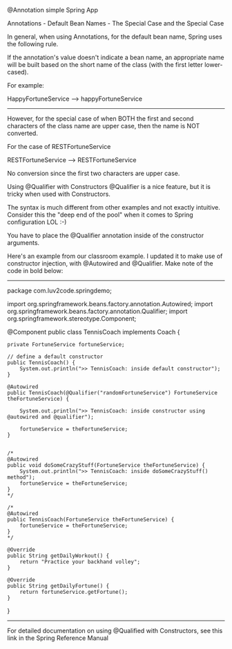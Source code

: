 @Annotation simple Spring App

Annotations - Default Bean Names - The Special Case and the Special Case

In general, when using Annotations, for the default bean name, Spring uses the following rule.

If the annotation's value doesn't indicate a bean name, an appropriate name will be built based on the short name of the class (with the first letter lower-cased).

For example:

HappyFortuneService --> happyFortuneService

---

However, for the special case of when BOTH the first and second characters of the class name are upper case, then the name is NOT converted.

For the case of RESTFortuneService

RESTFortuneService --> RESTFortuneService

No conversion since the first two characters are upper case.

Using @Qualifier with Constructors
@Qualifier is a nice feature, but it is tricky when used with Constructors.

The syntax is much different from other examples and not exactly intuitive.  Consider this the "deep end of the pool" when it comes to Spring configuration LOL :-)

 You have to place the @Qualifier annotation inside of the constructor arguments. 

Here's an example from our classroom example. I updated it to make use of constructor injection, with @Autowired and @Qualifier. Make note of the code in bold below:

---
package com.luv2code.springdemo;

import org.springframework.beans.factory.annotation.Autowired;
import org.springframework.beans.factory.annotation.Qualifier;
import org.springframework.stereotype.Component;

@Component
public class TennisCoach implements Coach {

    private FortuneService fortuneService;

    // define a default constructor
    public TennisCoach() {
        System.out.println(">> TennisCoach: inside default constructor");
    }
    
    @Autowired
    public TennisCoach(@Qualifier("randomFortuneService") FortuneService theFortuneService) {

        System.out.println(">> TennisCoach: inside constructor using @autowired and @qualifier");
        
        fortuneService = theFortuneService;
    }
       
    
    /*
    @Autowired
    public void doSomeCrazyStuff(FortuneService theFortuneService) {
        System.out.println(">> TennisCoach: inside doSomeCrazyStuff() method");
        fortuneService = theFortuneService;
    }
    */
    
    /*
    @Autowired
    public TennisCoach(FortuneService theFortuneService) {
        fortuneService = theFortuneService;
    }
    */
    
    @Override
    public String getDailyWorkout() {
        return "Practice your backhand volley";
    }

    @Override
    public String getDailyFortune() {
        return fortuneService.getFortune();
    }

}

---

For detailed documentation on using @Qualified with Constructors, see this link in the Spring Reference Manual
